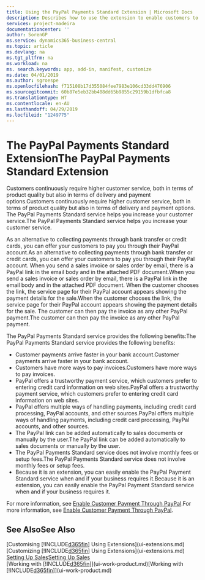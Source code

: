 ```yaml
---
title: Using the PayPal Payments Standard Extension | Microsoft Docs
description: Describes how to use the extension to enable customers to make payments with PayPal.
services: project-madeira
documentationcenter: ''
author: SorenGP
ms.service: dynamics365-business-central
ms.topic: article
ms.devlang: na
ms.tgt_pltfrm: na
ms.workload: na
ms. search.keywords: app, add-in, manifest, customize
ms.date: 04/01/2019
ms.author: sgroespe
ms.openlocfilehash: f715108b17d355084fee7983e106cd33dd476906
ms.sourcegitcommit: 60b87e5eb32bb408dd65b9855c29159b1dfbfca8
ms.translationtype: HT
ms.contentlocale: en-AU
ms.lasthandoff: 04/29/2019
ms.locfileid: "1249775"
---
```

# <a name="the-paypal-payments-standard-extension"></a><span data-ttu-id="16878-103">The PayPal Payments Standard Extension</span><span class="sxs-lookup"><span data-stu-id="16878-103">The PayPal Payments Standard Extension</span></span>
<span data-ttu-id="16878-104">Customers continuously require higher customer service, both in terms of product quality but also in terms of delivery and payment options.</span><span class="sxs-lookup"><span data-stu-id="16878-104">Customers continuously require higher customer service, both in terms of product quality but also in terms of delivery and payment options.</span></span> <span data-ttu-id="16878-105">The PayPal Payments Standard service helps you increase your customer service.</span><span class="sxs-lookup"><span data-stu-id="16878-105">The PayPal Payments Standard service helps you increase your customer service.</span></span>

<span data-ttu-id="16878-106">As an alternative to collecting payments through bank transfer or credit cards, you can offer your customers to pay you through their PayPal account.</span><span class="sxs-lookup"><span data-stu-id="16878-106">As an alternative to collecting payments through bank transfer or credit cards, you can offer your customers to pay you through their PayPal account.</span></span> <span data-ttu-id="16878-107">When you send a sales invoice or sales order by email, there is a PayPal link in the email body and in the attached PDF document.</span><span class="sxs-lookup"><span data-stu-id="16878-107">When you send a sales invoice or sales order by email, there is a PayPal link in the email body and in the attached PDF document.</span></span> <span data-ttu-id="16878-108">When the customer chooses the link, the service page for their PayPal account appears showing the payment details for the sale.</span><span class="sxs-lookup"><span data-stu-id="16878-108">When the customer chooses the link, the service page for their PayPal account appears showing the payment details for the sale.</span></span> <span data-ttu-id="16878-109">The customer can then pay the invoice as any other PayPal payment.</span><span class="sxs-lookup"><span data-stu-id="16878-109">The customer can then pay the invoice as any other PayPal payment.</span></span>

<span data-ttu-id="16878-110">The PayPal Payments Standard service provides the following benefits:</span><span class="sxs-lookup"><span data-stu-id="16878-110">The PayPal Payments Standard service provides the following benefits:</span></span>

* <span data-ttu-id="16878-111">Customer payments arrive faster in your bank account.</span><span class="sxs-lookup"><span data-stu-id="16878-111">Customer payments arrive faster in your bank account.</span></span>
* <span data-ttu-id="16878-112">Customers have more ways to pay invoices.</span><span class="sxs-lookup"><span data-stu-id="16878-112">Customers have more ways to pay invoices.</span></span>
* <span data-ttu-id="16878-113">PayPal offers a trustworthy payment service, which customers prefer to entering credit card information on web sites.</span><span class="sxs-lookup"><span data-stu-id="16878-113">PayPal offers a trustworthy payment service, which customers prefer to entering credit card information on web sites.</span></span>
* <span data-ttu-id="16878-114">PayPal offers multiple ways of handling payments, including credit card processing, PayPal accounts, and other sources.</span><span class="sxs-lookup"><span data-stu-id="16878-114">PayPal offers multiple ways of handling payments, including credit card processing, PayPal accounts, and other sources.</span></span>
* <span data-ttu-id="16878-115">The PayPal link can be added automatically to sales documents or manually by the user.</span><span class="sxs-lookup"><span data-stu-id="16878-115">The PayPal link can be added automatically to sales documents or manually by the user.</span></span>
* <span data-ttu-id="16878-116">The PayPal Payments Standard service does not involve monthly fees or setup fees.</span><span class="sxs-lookup"><span data-stu-id="16878-116">The PayPal Payments Standard service does not involve monthly fees or setup fees.</span></span>
* <span data-ttu-id="16878-117">Because it is an extension, you can easily enable the PayPal Payment Standard service when and if your business requires it.</span><span class="sxs-lookup"><span data-stu-id="16878-117">Because it is an extension, you can easily enable the PayPal Payment Standard service when and if your business requires it.</span></span>  

<span data-ttu-id="16878-118">For more information, see [Enable Customer Payment Through PayPal](sales-how-enable-payment-service-extensions.md).</span><span class="sxs-lookup"><span data-stu-id="16878-118">For more information, see [Enable Customer Payment Through PayPal](sales-how-enable-payment-service-extensions.md).</span></span>

## <a name="see-also"></a><span data-ttu-id="16878-119">See Also</span><span class="sxs-lookup"><span data-stu-id="16878-119">See Also</span></span>
<span data-ttu-id="16878-120">[Customising [!INCLUDE[d365fin](includes/d365fin_md.md)] Using Extensions](ui-extensions.md)</span><span class="sxs-lookup"><span data-stu-id="16878-120">[Customizing [!INCLUDE[d365fin](includes/d365fin_md.md)] Using Extensions](ui-extensions.md)</span></span>  
[<span data-ttu-id="16878-121">Setting Up Sales</span><span class="sxs-lookup"><span data-stu-id="16878-121">Setting Up Sales</span></span>](sales-setup-sales.md)  
<span data-ttu-id="16878-122">[Working with [!INCLUDE[d365fin](includes/d365fin_md.md)]](ui-work-product.md)</span><span class="sxs-lookup"><span data-stu-id="16878-122">[Working with [!INCLUDE[d365fin](includes/d365fin_md.md)]](ui-work-product.md)</span></span>
